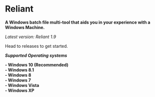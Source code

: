 # Reliant

**A Windows batch file multi-tool that aids you in your experience with a Windows Machine.**

*Latest version: Reliant 1.9*

Head to releases to get started.

***Supported Operating systems***

**- Windows 10 (Recommended)**
<br>
**- Windows 8.1**
<br>
**- Windows 8**
<br>
**- Windows 7**
<br>
**- Windows Vista**
<br>
**- Windows XP**
